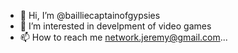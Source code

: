 - 👋 Hi, I’m @bailliecaptainofgypsies
- 👀 I’m interested in develpment of video games
- 📫 How to reach me network.jeremy@gmail.com...

<!---
bailliecaptainofgypsies/bailliecaptainofgypsies is a ✨ special ✨ repository because its `README.md` (this file) appears on your GitHub profile.
You can click the Preview link to take a look at your changes.
--->
